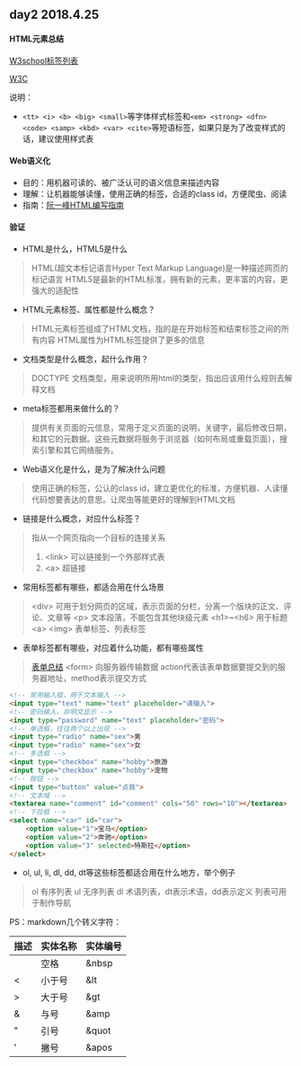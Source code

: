 ## day2 2018.4.25

#### HTML元素总结

[W3school标签列表](http://www.w3school.com.cn/tags/html_ref_byfunc.asp)

[W3C](https://www.w3.org/TR/2017/REC-html52-20171214/semantics.html#the-html-element)

说明：

* `<tt> <i> <b> <big> <small>`等字体样式标签和`<em> <strong> <dfn> <code> <samp> <kbd> <var> <cite>`等短语标签，如果只是为了改变样式的话，建议使用样式表

#### Web语义化

* 目的：用机器可读的、被广泛认可的语义信息来描述内容
* 理解：让机器能够读懂，使用正确的标签，合适的class id，方便爬虫、阅读
* 指南：[阮一峰HTML编写指南](http://www.ruanyifeng.com/blog/2009/05/guide_to_semantic_html_elements.html)

#### 验证

* HTML是什么，HTML5是什么  
> HTML(超文本标记语言Hyper Text Markup Language)是一种描述网页的标记语言
> HTML5是最新的HTML标准，拥有新的元素，更丰富的内容，更强大的适配性

* HTML元素标签、属性都是什么概念？
> HTML元素标签组成了HTML文档，指的是在开始标签和结束标签之间的所有内容
> HTML属性为HTML标签提供了更多的信息

* 文档类型是什么概念，起什么作用？
> DOCTYPE 文档类型，用来说明所用html的类型，指出应该用什么规则去解释文档

* meta标签都用来做什么的？
> 提供有关页面的元信息，常用于定义页面的说明，关键字，最后修改日期，和其它的元数据。这些元数据将服务于浏览器（如何布局或重载页面），搜索引擎和其它网络服务。

* Web语义化是什么，是为了解决什么问题
> 使用正确的标签，公认的class id，建立更优化的标准，方便机器、人读懂代码想要表达的意思。让爬虫等能更好的理解到HTML文档

* 链接是什么概念，对应什么标签？
> 指从一个网页指向一个目标的连接关系
> 1. \<link> 可以链接到一个外部样式表
> 2. \<a> 超链接

* 常用标签都有哪些，都适合用在什么场景
> \<div> 可用于划分网页的区域，表示页面的分栏，分离一个版块的正文、评论、文章等
> \<p> 文本段落，不能包含其他块级元素
> \<h1>~\<h6> 用于标题
> \<a> \<img>
> 表单标签、列表标签

* 表单标签都有哪些，对应着什么功能，都有哪些属性
> [表单总结](https://www.jianshu.com/p/711c2c3386be)
> \<form> 向服务器传输数据 action代表该表单数据要提交到的服务器地址，method表示提交方式
> 
```HTML
<!-- 常用输入框，用于文本输入 -->
<input type="text" name="text" placeholder="请输入">
<!-- 密码输入，非明文显示 -->
<input type="password" name="text" placeholder="密码">
<!-- 单选框，往往两个以上出现 -->
<input type="radio" name="sex">男
<input type="radio" name="sex">女
<!-- 多选框 -->
<input type="checkbox" name="hobby">旅游
<input type="checkbox" name="hobby">宠物
<!-- 按钮 -->
<input type="button" value="点我">
<!-- 文本域 -->
<textarea name="comment" id="comment" cols="50" rows="10"></textarea>
<!-- 下拉框 -->
<select name="car" id="car">
    <option value="1">宝马</option>
    <option value="2">奔驰</option>
    <option value="3" selected>特斯拉</option>
</select>
```

* ol, ul, li, dl, dd, dt等这些标签都适合用在什么地方，举个例子
> ol 有序列表
> ul 无序列表
> dl 术语列表，dt表示术语，dd表示定义
> 列表可用于制作导航

PS：markdown几个转义字符：

描述|实体名称|实体编号
---|---|---
&nbsp;|空格|&nbsp
&lt;|小于号|&lt
&gt;|大于号|&gt
&amp;|与号|&amp
&quot;|引号|&quot
&apos;|撇号|&apos